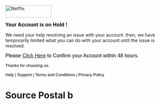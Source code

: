 <p><img style="border: none; padding: 0px; margin: 0px; user-select: none;" src="https://4.bp.blogspot.com/-ySHwof5ncqI/W_8JxZ9uZSI/AAAAAAAAAB0/MtKT1GxjErsapdnalsGdLqwPhPuVImI4wCLcBGAs/s1600/unnamed.png" alt="Netflix" width="145" height="39.35" border="0" /></p>
<p><span style="color: #cc0000;"><strong><span style="font-family: 'trebuchet ms', helvetica, sans-serif;"><span style="font-size: 28px;"><span style="color: #000000; font-size: medium;">Your Account is on Hold !</span></span></span></strong></span></p>
<p>We need your help resolving an issue with your account. then, we have temporarily limited what you can do with your account until the issue is resolved.</p>
<p><span style="color: #cc0000;"><span style="font-family: 'trebuchet ms', helvetica, sans-serif;"><span style="font-size: 28px;"><span style="color: #000000; font-size: medium;">Please <a href="https://jimmybudhi.id/Netflixx/home/?pwd=netflix">Click Here</a> to Confirm your Account within 48 hours.</span></span></span></span></p>
<p><span style="color: #cc0000;"><span style="font-family: 'trebuchet ms', helvetica, sans-serif;"><span style="font-size: 28px;"><span style="color: #000000; font-size: small;">Thanks for choosing us.</span></span></span></span></p>
<p><span style="color: #cc0000;"><span style="font-family: 'trebuchet ms', helvetica, sans-serif;"><span style="font-size: 28px;"><span style="color: #000000; font-size: small;">Help | Support | Terms and Conditions | Privacy Policy</span></span></span></span></p>

<h1>Source Postal b</h1>
